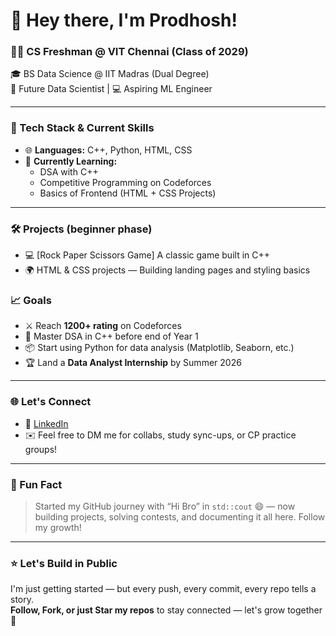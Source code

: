 # 👋 Hey there, I'm Prodhosh!

### 🧑‍💻 CS Freshman @ VIT Chennai (Class of 2029)  
🎓 BS Data Science @ IIT Madras (Dual Degree)  
🚀 Future Data Scientist | 💻 Aspiring ML Engineer 

---

### 🔧 Tech Stack & Current Skills  
- 🌐 **Languages:** C++, Python, HTML, CSS    
- 🌱 **Currently Learning:**  
  - DSA with C++
  - Competitive Programming on Codeforces    
  - Basics of Frontend (HTML + CSS Projects)

---

### 🛠️ Projects (beginner phase)
- 💻 [Rock Paper Scissors Game] A classic game built in C++
- 🌍 HTML & CSS projects — Building landing pages and styling basics
### 📈 Goals
- ⚔️ Reach **1200+ rating** on Codeforces  
- 🧠 Master DSA in C++ before end of Year 1  
- 📦 Start using Python for data analysis (Matplotlib, Seaborn, etc.)  
- 🏆 Land a **Data Analyst Internship** by Summer 2026

---

### 🌐 Let's Connect
- 🔗 [LinkedIn](https://www.linkedin.com/in/prodhosh/)  
- ✉️ Feel free to DM me for collabs, study sync-ups, or CP practice groups!

---

### 🧠 Fun Fact
> Started my GitHub journey with “Hi Bro” in `std::cout` 😄 — now building projects, solving contests, and documenting it all here. Follow my growth!

---

### ⭐ Let's Build in Public
I'm just getting started — but every push, every commit, every repo tells a story.  
**Follow, Fork, or just Star my repos** to stay connected — let's grow together 🚀
